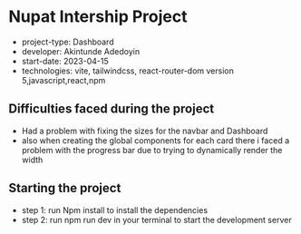 # Nupat Intership Project

- project-type: Dashboard
- developer: Akintunde Adedoyin
- start-date: 2023-04-15
- technologies: vite, tailwindcss, react-router-dom version 5,javascript,react,npm

## Difficulties faced during the project

- Had a problem with fixing the sizes for the navbar and Dashboard
- also when creating the global components for each card there i faced a problem with the progress bar due to trying to dynamically render the width

## Starting the project

- step 1: run Npm install to install the dependencies
- step 2: run npm run dev in your terminal to start the development server



